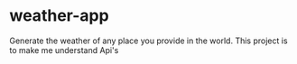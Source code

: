 # weather-app
Generate the weather of any place you provide in the world. This project is to make me understand Api's
